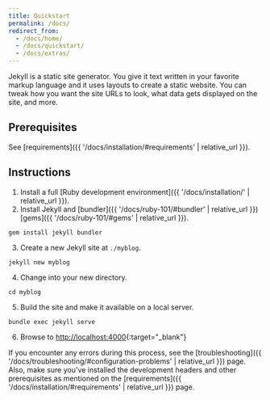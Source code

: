 ```yaml
---
title: Quickstart
permalink: /docs/
redirect_from:
  - /docs/home/
  - /docs/quickstart/
  - /docs/extras/
---
```

Jekyll is a static site generator. You give it text written in your
favorite markup language and it uses layouts to create a static website. You can
tweak how you want the site URLs to look, what data gets displayed on the
site, and more.

## Prerequisites

See [requirements]({{ '/docs/installation/#requirements' | relative_url }}).

## Instructions

1. Install a full [Ruby development environment]({{ '/docs/installation/' | relative_url }}).
2. Install Jekyll and [bundler]({{ '/docs/ruby-101/#bundler' | relative_url }}) [gems]({{ '/docs/ruby-101/#gems' | relative_url }}).
```
gem install jekyll bundler
```
3. Create a new Jekyll site at `./myblog`.
```
jekyll new myblog
```
4. Change into your new directory.
```
cd myblog
```
5. Build the site and make it available on a local server.
```
bundle exec jekyll serve
```
6. Browse to [http://localhost:4000](http://localhost:4000){:target="_blank"}

If you encounter any errors during this process, see the
[troubleshooting]({{ '/docs/troubleshooting/#configuration-problems' | relative_url }}) page. Also,
make sure you've installed the development headers and other prerequisites as
mentioned on the [requirements]({{ '/docs/installation/#requirements' | relative_url }}) page.
